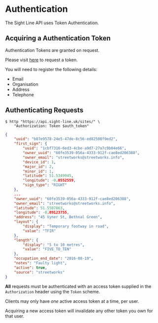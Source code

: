 # Authentication

The Sight Line API uses Token Authentication.

## Acquiring a Authentication Token

Authentication Tokens are granted on request. 

Please visit [here](https://sight-line.uk/api) to request a token.

You will need to register the following details:

* Email
* Organisation
* Address
* Telephone

## Authenticating Requests

```shell
$ http "https://api.sight-line.uk/sites/" \
    "Authorization: Token $auth_token"
```
```json
{
    "uuid": "b07e9578-24e5-47de-8c56-ed82508f9ed2",
    "first_sign": {
        "uuid": "1cbf7316-6ed3-4cbe-a9d7-27a7c9b04e66",
        "owner_uuid": "60fe3539-056a-4333-912f-cae8ed206388",
        "owner_email": "streetworks@streetworks.info",
        "device_id": 1,
        "major_id": 2,
        "minor_id": 1,
        "latitude": 51.5349945,
        "longitude": -0.0552559,
        "sign_type": "RIGHT"
    },
    ...
    "owner_uuid": "60fe3539-056a-4333-912f-cae8ed206388",
    "owner_email": "streetworks@streetworks.info",
    "latitude": 51.5507863,
    "longitude": -0.09123755,
    "address": "45 Vyner St, Bethnal Green",
    "layout": {
        "display": "Temporary footway in road",
        "value": "TFIR"
    },
    "length": {
        "display": "5 to 10 metres",
        "value": "FIVE_TO_TEN"
    },
    "occupation_end_date": "2016-08-19",
    "notes": "Faulty light",
    "active": true,
    "source": "streetworks"
}
```

**All** requests must be authenticated with an access token supplied in the `Authorization` header using the `Token` scheme. 

Clients may only have *one* active access token at a time, per user. 

Acquiring a new access token will invalidate any other token you own for that user.
